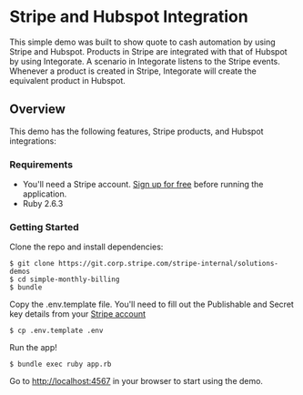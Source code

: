 # Stripe and Hubspot Integration

This simple demo was  built to show quote to cash automation by using Stripe and Hubspot. Products in Stripe are integrated with that of Hubspot by using Integorate. A scenario in Integorate listens to the Stripe events. Whenever a product is created in Stripe, Integorate will create the equivalent product in Hubspot.

## Overview

This demo has the following features, Stripe products, and Hubspot integrations:

### Requirements

* You'll need a Stripe account. [Sign up for free](https://dashboard.stripe.com/register) before running the application.
* Ruby 2.6.3

### Getting Started

Clone the repo and install dependencies:

```
$ git clone https://git.corp.stripe.com/stripe-internal/solutions-demos
$ cd simple-monthly-billing
$ bundle
```

Copy the .env.template file. You'll need to fill out the Publishable and Secret key details from your [Stripe account](https://dashboard.stripe.com/account/apikeys)

```
$ cp .env.template .env
```

Run the app!
```
$ bundle exec ruby app.rb
```

Go to [http://localhost:4567](http://localhost:4567) in your browser to start using the demo.


